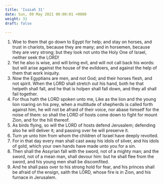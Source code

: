```yaml
---
title: 'Isaiah 31'
date: Sun, 09 May 2021 00:00:01 +0000
weight: 31
draft: false
  
---
```


1. Woe to them that go down to Egypt for help; and stay on horses, and trust in chariots, because they are many; and in horsemen, because they are very strong; but they look not unto the Holy One of Israel, neither seek the LORD!
2. Yet he also is wise, and will bring evil, and will not call back his words: but will arise against the house of the evildoers, and against the help of them that work iniquity.
3. Now the Egyptians are men, and not God; and their horses flesh, and not spirit. When the LORD shall stretch out his hand, both he that helpeth shall fall, and he that is holpen shall fall down, and they all shall fail together.
4. For thus hath the LORD spoken unto me, Like as the lion and the young lion roaring on his prey, when a multitude of shepherds is called forth against him, he will not be afraid of their voice, nor abase himself for the noise of them: so shall the LORD of hosts come down to fight for mount Zion, and for the hill thereof.
5. As birds flying, so will the LORD of hosts defend Jerusalem; defending also he will deliver it; and passing over he will preserve it.
6. Turn ye unto him from whom the children of Israel have deeply revolted.
7. For in that day every man shall cast away his idols of silver, and his idols of gold, which your own hands have made unto you for a sin.
8. Then shall the Assyrian fall with the sword, not of a mighty man; and the sword, not of a mean man, shall devour him: but he shall flee from the sword, and his young men shall be discomfited.
9. And he shall pass over to his strong hold for fear, and his princes shall be afraid of the ensign, saith the LORD, whose fire is in Zion, and his furnace in Jerusalem.
